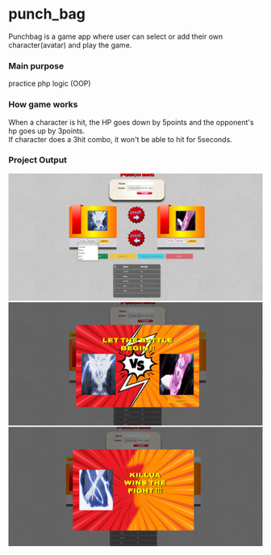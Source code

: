 # punch_bag
Punchbag is a game app where user can select or add their own character(avatar) and play the game.


### Main purpose
practice php logic (OOP)


### How game works
When a character is hit, the HP goes down by 5points and the opponent's hp goes up by 3points.<br>
If character does a 3hit combo, it won't be able to hit for 5seconds.

### Project Output
![Select Character](https://github.com/jcrunatay/punch_bag/blob/main/project_output/choose_character.png "Select Character I?mage") 
![Start Fight](https://github.com/jcrunatay/punch_bag/blob/main/project_output/start_fight.png "Start Fight Image") 
![Game Result Image](https://github.com/jcrunatay/punch_bag/blob/main/project_output/result.png "Game Result Image") 
